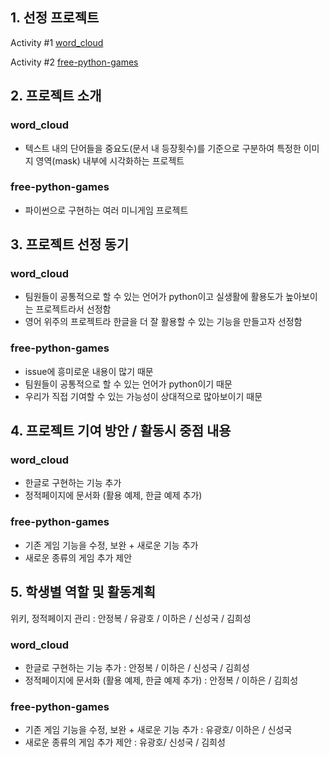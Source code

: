 ## 1. 선정 프로젝트
Activity #1 [word_cloud](https://github.com/amueller/word_cloud)

Activity #2 [free-python-games](https://github.com/grantjenks/free-python-games)
## 2. 프로젝트 소개
### word_cloud
- 텍스트 내의 단어들을 중요도(문서 내 등장횟수)를 기준으로 구분하여 특정한 이미지 영역(mask) 내부에 시각화하는 프로젝트
### free-python-games
 - 파이썬으로 구현하는 여러 미니게임 프로젝트
## 3. 프로젝트 선정 동기
### word_cloud
- 팀원들이 공통적으로 할 수 있는 언어가 python이고 실생활에 활용도가 높아보이는 프로젝트라서 선정함
- 영어 위주의 프로젝트라 한글을 더 잘 활용할 수 있는 기능을 만들고자 선정함
### free-python-games
 - issue에 흥미로운 내용이 많기 때문
- 팀원들이 공통적으로 할 수 있는 언어가 python이기 때문
 - 우리가 직접 기여할 수 있는 가능성이 상대적으로 많아보이기 때문
## 4. 프로젝트 기여 방안 / 활동시 중점 내용
### word_cloud
- 한글로 구현하는 기능 추가  
- 정적페이지에 문서화 (활용 예제, 한글 예제 추가)  
### free-python-games
- 기존 게임 기능을 수정, 보완 + 새로운 기능 추가 
- 새로운 종류의 게임 추가 제안  
## 5. 학생별 역할 및 활동계획
위키, 정적페이지 관리 : 안정복 / 유광호 / 이하은 / 신성국 / 김희성
### word_cloud
- 한글로 구현하는 기능 추가 : 안정복 / 이하은 / 신성국 / 김희성
- 정적페이지에 문서화 (활용 예제, 한글 예제 추가) : 안정복 / 이하은 / 김희성 
### free-python-games
- 기존 게임 기능을 수정, 보완 + 새로운 기능 추가 : 유광호/ 이하은 / 신성국 
- 새로운 종류의 게임 추가 제안 : 유광호/ 신성국 / 김희성
